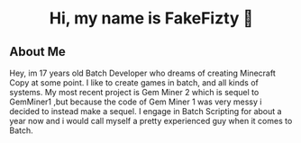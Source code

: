 <h1 align="center">Hi, my name is FakeFizty 👋</h1>
<h2>About Me</h2>
Hey, im 17 years old Batch Developer who dreams of creating Minecraft Copy at some point. I like to create games in batch, and all kinds of systems. My most recent project is Gem Miner 2 which is sequel to GemMiner1 ,but because the code of Gem Miner 1 was very messy i decided to instead make a sequel. I engage in Batch Scripting for about a year now and i would call myself a pretty experienced guy when it comes to Batch.
